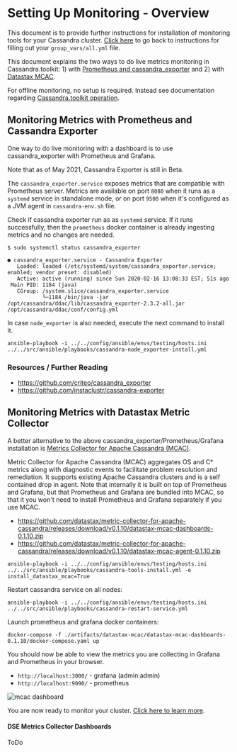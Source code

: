# Setting Up Monitoring - Overview
This document is to provide further instructions for installation of monitoring tools for your Cassandra cluster. [Click here](./setup.ansible-config-files.md#Step-1.4-set-config-variables-for-your-deployment-in-group_varsall.yml) to go back to instructions for filling out your `group_vars/all.yml` file.

This document explains the two ways to do live metrics monitoring in Cassandra.toolkit: 1) with [Prometheus and cassandra_exporter](#monitoring-metrics-with-prometheus-and-cassandra-exporter) and 2) with [Datastax MCAC](#monitoring-metrics-with-datastax-metric-collector).

For offline monitoring, no setup is required. Instead see documentation regarding [Cassandra.toolkit operation](../operation/monitor/maintenance.offline-monitoring.md). 

## Monitoring Metrics with Prometheus and Cassandra Exporter
One way to do live monitoring with a dashboard is to use cassandra_exporter with Prometheus and Grafana.

Note that as of May 2021, Cassandra Exporter is still in Beta.

The `cassandra_exporter.service` exposes metrics that are compatible with Prometheus server.
Metrics are available on port `8080` when it runs as a `systemd` service in standalone mode, or on port `9500` when it's configured as a JVM agent in `cassandra-env.sh` file. 

Check if cassandra exporter run as as `systemd` service. If it runs successfully, then the `prometheus` docker container is already ingesting metrics and no changes are needed.

```
$ sudo systemctl status cassandra_exporter
```

```
● cassandra_exporter.service - Cassandra Exporter
   Loaded: loaded (/etc/systemd/system/cassandra_exporter.service; enabled; vendor preset: disabled)
   Active: active (running) since Sun 2020-02-16 13:08:33 EST; 51s ago
 Main PID: 1184 (java)
   CGroup: /system.slice/cassandra_exporter.service
           └─1184 /bin/java -jar /opt/cassandra/ddac/lib/cassandra_exporter-2.3.2-all.jar /opt/cassandra/ddac/conf/config.yml
```
In case `node_exporter` is also needed, execute the next command to install it.

```
ansible-playbook -i ../../config/ansible/envs/testing/hosts.ini ../../src/ansible/playbooks/cassandra-node_exporter-install.yml
```

### Resources / Further Reading

- https://github.com/criteo/cassandra_exporter
- https://github.com/instaclustr/cassandra-exporter

## Monitoring Metrics with Datastax Metric Collector
A better alternative to the above cassandra_exporter/Prometheus/Grafana installation is [Metrics Collector for Apache Cassandra (MCAC)](https://github.com/datastax/metric-collector-for-apache-cassandra).

Metric Collector for Apache Cassandra (MCAC) aggregates OS and C* metrics along with diagnostic events to facilitate problem resolution and remediation. It supports existing Apache Cassandra clusters and is a self contained drop in agent. Note that internally it is built on top of Prometheus and Grafana, but that Prometheus and Grafana are bundled into MCAC, so that it you won't need to install Prometheus and Grafana separately if you use MCAC.

- https://github.com/datastax/metric-collector-for-apache-cassandra/releases/download/v0.1.10/datastax-mcac-dashboards-0.1.10.zip
- https://github.com/datastax/metric-collector-for-apache-cassandra/releases/download/v0.1.10/datastax-mcac-agent-0.1.10.zip

```
ansible-playbook -i ../../config/ansible/envs/testing/hosts.ini ../../src/ansible/playbooks/cassandra-tools-install.yml -e install_datastax_mcac=True
```

Restart cassandra service on all nodes:
```
ansible-playbook -i ../../config/ansible/envs/testing/hosts.ini ../../src/ansible/playbooks/cassandra-restart-service.yml
```

Launch prometheus and grafana docker containers:
```
docker-compose -f ./artifacts/datastax-mcac/datastax-mcac-dashboards-0.1.10/docker-compose.yaml up
```

You should now be able to view the metrics you are collecting in Grafana and Prometheus in your browser.  
- `http://localhost:3000/` - grafana (admin:admin)
- `http://localhost:9090/` - prometheus 

![mcac dashboard](../docs/assets/mcac-01.png)

You are now ready to monitor your cluster. [Click here to learn more](../operation/monitor/README.md).


#### DSE Metrics Collector Dashboards

ToDo 